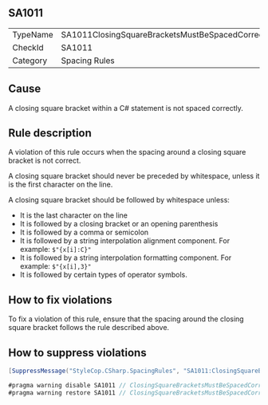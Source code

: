﻿## SA1011

<table>
<tr>
  <td>TypeName</td>
  <td>SA1011ClosingSquareBracketsMustBeSpacedCorrectly</td>
</tr>
<tr>
  <td>CheckId</td>
  <td>SA1011</td>
</tr>
<tr>
  <td>Category</td>
  <td>Spacing Rules</td>
</tr>
</table>

## Cause

A closing square bracket within a C# statement is not spaced correctly.

## Rule description

A violation of this rule occurs when the spacing around a closing square bracket is not correct.

A closing square bracket should never be preceded by whitespace, unless it is the first character on the line.

A closing square bracket should be followed by whitespace unless:

- It is the last character on the line
- It is followed by a closing bracket or an opening parenthesis
- It is followed by a comma or semicolon
- It is followed by a string interpolation alignment component. For example: `$"{x[i]:C}"`
- It is followed by a string interpolation formatting component. For example: `$"{x[i],3}"`
- It is followed by certain types of operator symbols.

## How to fix violations

To fix a violation of this rule, ensure that the spacing around the closing square bracket follows the rule described above.

## How to suppress violations

```csharp
[SuppressMessage("StyleCop.CSharp.SpacingRules", "SA1011:ClosingSquareBracketsMustBeSpacedCorrectly", Justification = "Reviewed.")]
```

```csharp
#pragma warning disable SA1011 // ClosingSquareBracketsMustBeSpacedCorrectly
#pragma warning restore SA1011 // ClosingSquareBracketsMustBeSpacedCorrectly
```
